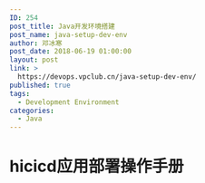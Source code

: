 ```yaml
---
ID: 254
post_title: Java开发环境搭建
post_name: java-setup-dev-env
author: 邓冰寒
post_date: 2018-06-19 01:00:00
layout: post
link: >
  https://devops.vpclub.cn/java-setup-dev-env/
published: true
tags:
  - Development Environment
categories:
  - Java
---
```

# hicicd应用部署操作手册